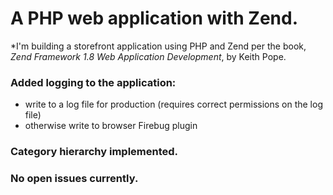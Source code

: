 # A PHP web application with Zend.

*I'm building a storefront application using PHP and Zend per the book, *Zend Framework 1.8 Web Application Development*, by Keith Pope.

### Added logging to the application:
* write to a log file for production (requires correct permissions on the log file)
* otherwise write to browser Firebug plugin

### Category hierarchy implemented.

### No open issues currently.
